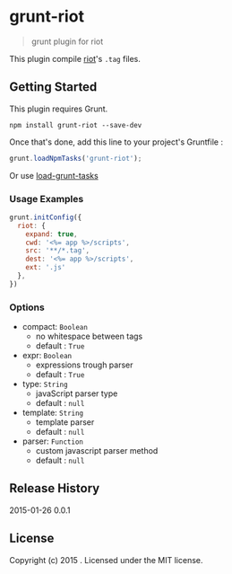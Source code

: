 # grunt-riot

> grunt plugin for riot

This plugin compile [riot](https://github.com/muut/riotjs)'s `.tag` files.

## Getting Started
This plugin requires Grunt.

```shell
npm install grunt-riot --save-dev
```

Once that's done, add this line to your project's Gruntfile :

```js
grunt.loadNpmTasks('grunt-riot');
```
Or use [load-grunt-tasks](https://github.com/sindresorhus/load-grunt-tasks)


### Usage Examples

```js
grunt.initConfig({
  riot: {
    expand: true,
    cwd: '<%= app %>/scripts',
    src: '**/*.tag',
    dest: '<%= app %>/scripts',
    ext: '.js'
  },
})
```

### Options
* compact: `Boolean`
	* no whitespace between tags
	* default : `True`
* expr: `Boolean`
	* expressions trough parser
	* default : `True`
* type: `String`
	* javaScript parser type
	* default : `null`
* template: `String`
	* template parser
	* default : `null`
* parser: `Function`
	* custom javascript parser method
	* default : `null`


## Release History
2015-01-26  0.0.1

## License
Copyright (c) 2015 . Licensed under the MIT license.

